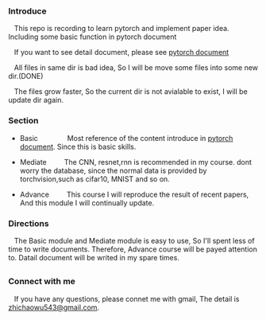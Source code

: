 ### Introduce
 &nbsp;  &nbsp;This repo is recording to learn pytorch and implement paper idea. Including some basic function in pytorch document


 &nbsp;  &nbsp;If you want to see detail document, please see [pytorch document](https://pytorch.org/docs/stable/index.html)

 &nbsp;  &nbsp;All files in same dir is bad idea, So I will be move some files into some new dir.(DONE)

 &nbsp;  &nbsp;The files grow faster, So the current dir is not avialable to exist, I will be update dir again.

### Section
- Basic   &nbsp;  &nbsp;   &nbsp;  &nbsp;  &nbsp;  &nbsp;  &nbsp;  Most reference of the content introduce in [pytorch document](https://pytorch.org/docs/stable/index.html). Since this is basic skills.
- Mediate     &nbsp;  &nbsp;  &nbsp;  &nbsp;      The CNN, resnet,rnn is recommended in my course. dont worry the database, since  the normal data is provided by torchvision,such as cifar10, MNIST and so on.

- Advance  &nbsp;  &nbsp;  &nbsp;  &nbsp;       This course I will reproduce the result of recent papers, And this module I will continually update.


### Directions
 &nbsp;  &nbsp;The Basic module and Mediate module is easy to use, So I'll spent less of time to write documents. Therefore, Advance course will be payed attention to. Datail document will be writed in my spare times.



## 




### Connect with me
 &nbsp;  &nbsp;If you have any questions, please connet me with gmail, The detail is zhichaowu543@gmail.com.
